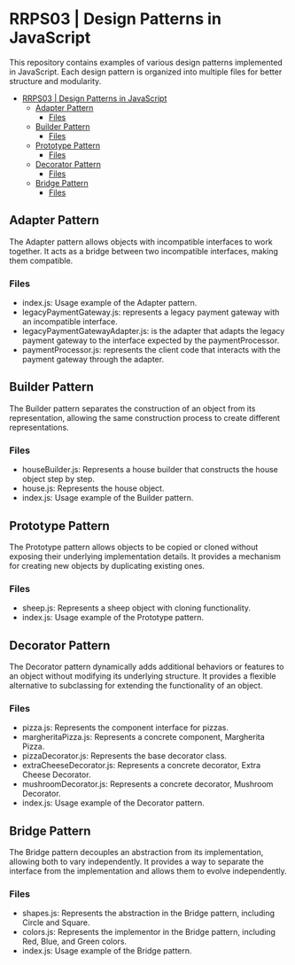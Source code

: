 # RRPS03 | Design Patterns in JavaScript
This repository contains examples of various design patterns implemented in JavaScript. Each design pattern is organized into multiple files for better structure and modularity.

- [RRPS03 | Design Patterns in JavaScript](#rrps03--design-patterns-in-javascript)
  - [Adapter Pattern](#adapter-pattern)
    - [Files](#files)
  - [Builder Pattern](#builder-pattern)
    - [Files](#files-1)
  - [Prototype Pattern](#prototype-pattern)
    - [Files](#files-2)
  - [Decorator Pattern](#decorator-pattern)
    - [Files](#files-3)
  - [Bridge Pattern](#bridge-pattern)
    - [Files](#files-4)

## Adapter Pattern
The Adapter pattern allows objects with incompatible interfaces to work together. It acts as a bridge between two incompatible interfaces, making them compatible.

### Files
- index.js: Usage example of the Adapter pattern.
- legacyPaymentGateway.js: represents a legacy payment gateway with an incompatible interface.
- legacyPaymentGatewayAdapter.js: is the adapter that adapts the legacy payment gateway to the interface expected by the paymentProcessor.
- paymentProcessor.js: represents the client code that interacts with the payment gateway through the adapter.

## Builder Pattern
The Builder pattern separates the construction of an object from its representation, allowing the same construction process to create different representations.

### Files
- houseBuilder.js: Represents a house builder that constructs the house object step by step.
- house.js: Represents the house object.
- index.js: Usage example of the Builder pattern.

## Prototype Pattern
The Prototype pattern allows objects to be copied or cloned without exposing their underlying implementation details. It provides a mechanism for creating new objects by duplicating existing ones.

### Files
- sheep.js: Represents a sheep object with cloning functionality.
- index.js: Usage example of the Prototype pattern.

## Decorator Pattern
The Decorator pattern dynamically adds additional behaviors or features to an object without modifying its underlying structure. It provides a flexible alternative to subclassing for extending the functionality of an object.

### Files
- pizza.js: Represents the component interface for pizzas.
- margheritaPizza.js: Represents a concrete component, Margherita Pizza.
- pizzaDecorator.js: Represents the base decorator class.
- extraCheeseDecorator.js: Represents a concrete decorator, Extra Cheese Decorator.
- mushroomDecorator.js: Represents a concrete decorator, Mushroom Decorator.
- index.js: Usage example of the Decorator pattern.

## Bridge Pattern
The Bridge pattern decouples an abstraction from its implementation, allowing both to vary independently. It provides a way to separate the interface from the implementation and allows them to evolve independently.

### Files
- shapes.js: Represents the abstraction in the Bridge pattern, including Circle and Square.
- colors.js: Represents the implementor in the Bridge pattern, including Red, Blue, and Green colors.
- index.js: Usage example of the Bridge pattern.